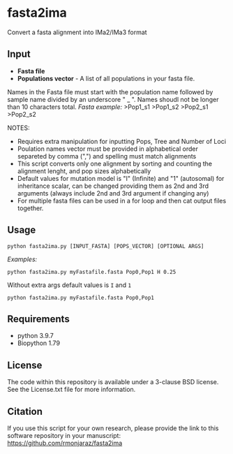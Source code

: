 # fasta2ima
Convert a fasta alignment into IMa2/IMa3 format

## Input
- **Fasta file**
- **Populations vector** - A list of all populations in your fasta file.

Names in the Fasta file must start with the population name followed by sample name divided by an underscore " _ ". Names shoudl not be longer than 10 characters total.
    *Fasta example:*
    >Pop1_s1
    >Pop1_s2
    >Pop2_s1
    >Pop2_s2 

NOTES:
- Requires extra manipulation for inputting Pops, Tree and Number of Loci
- Poulation names vector must be provided in alphabetical order separeted by comma (",") and spelling must match alignments
- This script converts only one alignment by sorting and counting the alignment lenght, and pop sizes alphabetically
- Default values for mutation model is "I" (Infinite) and "1" (autosomal) for inheritance scalar, can be changed providing them as 2nd and 3rd arguments (always include 2nd and 3rd argument if changing any)
- For multiple fasta files can be used in a for loop and then cat output files together.

## Usage
`python fasta2ima.py [INPUT_FASTA] [POPS_VECTOR] [OPTIONAL ARGS]`

*Examples:* 

`python fasta2ima.py myFastafile.fasta Pop0,Pop1 H 0.25`

Without extra args default values is `I` and `1`

`python fasta2ima.py myFastafile.fasta Pop0,Pop1 `

## Requirements
- python 3.9.7
- Biopython 1.79

## License
The code within this repository is available under a 3-clause BSD license. See the License.txt file for more information.

## Citation
If you use this script for your own research, please provide the link to this software repository in your manuscript:
https://github.com/rmonjaraz/fasta2ima
